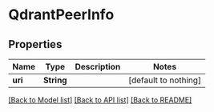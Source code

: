 # QdrantPeerInfo


## Properties
Name | Type | Description | Notes
------------ | ------------- | ------------- | -------------
**uri** | **String** |  | [default to nothing]


[[Back to Model list]](../README.md#models) [[Back to API list]](../README.md#api-endpoints) [[Back to README]](../README.md)


